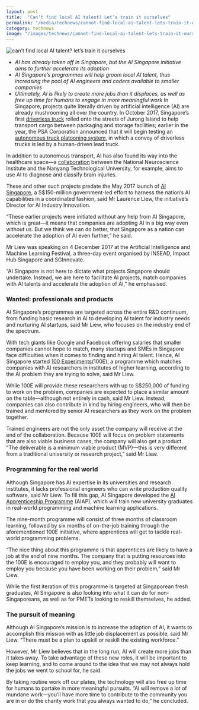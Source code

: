 ```yaml
---
layout: post
title:  "Can’t find local AI talent? Let’s train it ourselves"
permalink: "/media/technews/cannot-find-local-ai-talent-lets-train-it-ourselves"
category: technews
image: "/images/technews/cannot-find-local-ai-talent-lets-train-it-ourselves-part-1.png"
---
```


![can’t find local AI talent? let’s train it ourselves]({{site.baseurl}}/images/technews/cannot-find-local-ai-talent-lets-train-it-ourselves-part-1.png)


* *AI has already taken off in Singapore, but the AI Singapore initiative aims to further accelerate its adoption*
* *AI Singapore’s programmes will help groom local AI talent, thus increasing the pool of AI engineers and coders available to smaller companies*
* *Ultimately, AI is likely to create more jobs than it displaces, as well as free up time for humans to engage in more meaningful work*
In Singapore, projects quite literally driven by artificial intelligence (AI) are already mushrooming all over the country. In October 2017, Singapore’s first [driverless truck](https://www.channelnewsasia.com/news/business/singapore-s-first-driverless-truck-makes-debut-at-jurong-island-9338308) rolled onto the streets of Jurong Island to help transport cargo between packaging and storage facilities; earlier in the year, the PSA Corporation announced that it will begin testing an [autonomous truck platooning system](https://www.channelnewsasia.com/news/singapore/singapore-to-start-trials-of-driverless-trucks-for-port-transpor-7558490), in which a convoy of driverless trucks is led by a human-driven lead truck. 

In addition to autonomous transport, AI has also found its way into the healthcare space—a [collaboration](https://www.asianscientist.com/2017/08/academia/neurological-research-diagnostics-singapore/) between the National Neuroscience Institute and the Nanyang Technological University, for example, aims to use AI to diagnose and classify brain injuries.  

These and other such projects predate the May 2017 launch of [AI Singapore](https://www.aisingapore.org/), a S$150-million government-led effort to harness the nation’s AI capabilities in a coordinated fashion, said Mr Laurence Liew, the initiative’s Director for AI Industry Innovation. 

“These earlier projects were initiated without any help from AI Singapore, which is great—it means that companies are adopting AI in a big way even without us. But we think we can do better, that Singapore as a nation can accelerate the adoption of AI even further,” he said. 

Mr Liew was speaking on 4 December 2017 at the Artificial Intelligence and Machine Learning Festival, a three-day event organised by INSEAD, Impact Hub Singapore and SGInnovate. 

“AI Singapore is not here to dictate what projects Singapore should undertake. Instead, we are here to facilitate AI projects, match companies with AI talents and accelerate the adoption of AI,” he emphasised. 

### **Wanted: professionals and products**
AI Singapore’s programmes are targeted across the entire R&D continuum, from funding basic research in AI to developing AI talent for industry needs and nurturing AI startups, said Mr Liew, who focuses on the industry end of the spectrum. 

With tech giants like Google and Facebook offering salaries that smaller companies cannot hope to match, many startups and SMEs in Singapore face difficulties when it comes to finding and hiring AI talent. Hence, AI Singapore started [100 Experiments](https://www.aisingapore.org/100e/)(100E), a programme which matches companies with AI researchers in institutes of higher learning, according to the AI problem they are trying to solve, said Mr Liew. 

While 100E will provide these researchers with up to S$250,000 of funding to work on the problem, companies are expected to place a similar amount on the table—although not entirely in cash, said Mr Liew. Instead, companies can also contribute in kind by hiring engineers, who will then be trained and mentored by senior AI researchers as they work on the problem together.

Trained engineers are not the only asset the company will receive at the end of the collaboration. Because 100E will focus on problem statements that are also viable business cases, the company will also get a product. “The deliverable is a minimum viable product (MVP)—this is very different from a traditional university or research project,” said Mr Liew.

### **Programming for the real world**
Although Singapore has AI expertise in its universities and research institutes, it lacks professional engineers who can write production quality software, said Mr Liew. To fill this gap, AI Singapore developed the [AI Apprenticeship Programme](https://www.aisingapore.org/aiap/) (AIAP), which will train new university graduates in real-world programming and machine learning applications.

The nine-month programme will consist of three months of classroom learning, followed by six months of on-the-job training through the aforementioned 100E initiative, where apprentices will get to tackle real-world programming problems.  

“The nice thing about this programme is that apprentices are likely to have a job at the end of nine months. The company that is putting resources into the 100E is encouraged to employ you, and they probably will want to employ you because you have been working on their problem,” said Mr Liew. 
 
While the first iteration of this programme is targeted at Singaporean fresh graduates, AI Singapore is also looking into what it can do for non-Singaporeans, as well as for PMETs looking to reskill themselves, he added. 

### **The pursuit of meaning**
Although AI Singapore’s mission is to increase the adoption of AI, it wants to accomplish this mission with as little job displacement as possible, said Mr Liew. “There must be a plan to upskill or reskill the existing workforce.”

However, Mr Liew believes that in the long run, AI will create more jobs than it takes away. To take advantage of these new roles, it will be important to keep learning, and to come around to the idea that we may not always hold the jobs we went to school for, he said. 

By taking routine work off our plates, the technology will also free up time for humans to partake in more meaningful pursuits. “AI will remove a lot of mundane work—you’ll have more time to contribute to the community you are in or do the charity work that you always wanted to do,” he concluded.

